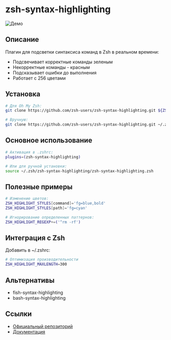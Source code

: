 # zsh-syntax-highlighting

![Демо](https://raw.githubusercontent.com/zsh-users/zsh-syntax-highlighting/master/images/after.png)

## Описание
Плагин для подсветки синтаксиса команд в Zsh в реальном времени:
- Подсвечивает корректные команды зеленым
- Некорректные команды - красным
- Подсказывает ошибки до выполнения
- Работает с 256 цветами

## Установка
```bash
# Для Oh My Zsh:
git clone https://github.com/zsh-users/zsh-syntax-highlighting.git ${ZSH_CUSTOM:-~/.oh-my-zsh/custom}/plugins/zsh-syntax-highlighting

# Вручную:
git clone https://github.com/zsh-users/zsh-syntax-highlighting.git ~/.zsh/zsh-syntax-highlighting
```

## Основное использование
```bash
# Активация в .zshrc:
plugins=(zsh-syntax-highlighting)

# Или для ручной установки:
source ~/.zsh/zsh-syntax-highlighting/zsh-syntax-highlighting.zsh
```

## Полезные примеры
```bash
# Изменение цветов:
ZSH_HIGHLIGHT_STYLES[command]='fg=blue,bold'
ZSH_HIGHLIGHT_STYLES[path]='fg=cyan'

# Игнорирование определенных паттернов:
ZSH_HIGHLIGHT_REGEXP+=('^rm -rf')
```

## Интеграция с Zsh
Добавить в ~/.zshrc:
```bash
# Оптимизация производительности
ZSH_HIGHLIGHT_MAXLENGTH=300
```

## Альтернативы
- fish-syntax-highlighting
- bash-syntax-highlighting

## Ссылки
- [Официальный репозиторий](https://github.com/zsh-users/zsh-syntax-highlighting)
- [Документация](https://github.com/zsh-users/zsh-syntax-highlighting/blob/master/README.md)
